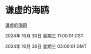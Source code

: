 # 谦虚的海鸥
[谦虚的海鸥](http://219.139.197.74:56308/qxdho/course/base/hotlink/index.php)

2024年 10月 30日 星期三 11:00:01 CST

2024年 10月 30日 星期三 03:00:01 GMT
